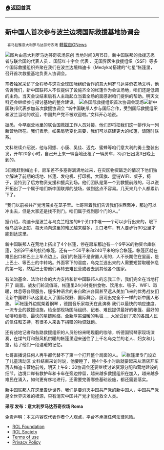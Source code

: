 ###  [:house:返回首頁](https://github.com/ourhimalayas/txt)
---


## 新中国人首次参与波兰边境国际救援基地协调会
` 喜马拉雅意大利罗马达芬奇农场` [轉載自GNews](https://gnews.org/zh-hans/2165557/)

![](https://assets.gnews.org/wp-content/uploads/2022/03/I.png)图片由意大利罗马达芬奇农场原创
当地时间3月15日，新中国联邦的救援志愿者与联合国的代表人员 、国际红十字会 代表 、无国界医生救援组织（SSF）等多个国际救援组织齐聚在我们在波兰边境梅迪卡（Medyka)搭建的“七星”帐篷里，召开首次救援基地负责人协调会。

笔者独家采访了全程参与这次全球国际组织合作的意大利罗马达芬奇农场文科，他告诉我们，新中国联邦人不仅提供了设施齐全的帐篷作为会议场地，咱们还是低调的主角。当天会议结束后有人主动起立当着全场的面感谢咱们提供的帮助。明天文科还会继续参与探讨基地的整合建设。
![](https://assets.gnews.org/wp-content/uploads/2022/03/ST.jpg)各国际救援组织首次协调会现场![](https://assets.gnews.org/wp-content/uploads/2022/03/ST3.jpg)新中国联邦代表参加首次救援协调会
“新中国联邦人参与国际合作，受到国际救援组织和波兰当地的欢迎，中国共产党不被欢迎啦。”文科开心地说。

据悉，今早跟营地里的联合国救援工作人员对接，他们即将把我们这一排作为一列新营地所在。我们表示，如果局势变化需要，我们可以搭建更大的帐篷，请随时联系。

文科继续介绍说，他与阿娜、小康、吴佳、迈克、蜜蜂等咱们意大利的勇士整装出发，开车20多小时，自己开上来一辆当地还租了一辆房车，3月2日出发3日晚上到的。

3日晚赶到梅迪卡，房车差不多塞得满满地过来，在灾区物资匮乏的情况下他们独立解决了前期的场地、帐篷、发电机、打印机，大国旗、星链WIFI、桌子，椅子，坚持到了后方物资支援和援兵到场。他们团队是第一个到救援前线的，可以说开拓出了一个属于咱们新中国联邦的战场，做到这点不容易。几天来几个人都累趴下了。

“我们以前被共产党污蔑关在笼子里。七哥带着我们告诉我们往西面冲，那边可以冲出去，但是大家还是找不到门。咱们属于找到那个门的人。”

据介绍，梅迪卡是波兰与乌克兰相接的9个关口中唯一一个可以步行出来的，眼下俄乌战争正酣，每天涌向这里的难民越来越多，关口堵车，有人要步行30公里才能到达这里。

新中国联邦人在荒地上搭出了4个帐篷，停在房车那边有一个9平米的物资仓库帐篷，沿街9平米的接待帐篷，还有一个50平米和240平米的综合帐篷。帐篷区就在难民出口和巴士上车点边上。我们的帐篷不是安置人用的，人不长期住在里面，是上巴士、等巴士的中转站。外面零下的温度，乌克兰逃出来的人需要短暂取暖休息的第一站，然后巴士带他们再转去难民营或者去到其他各个国家。

有法治基金、法治社会的大力支持和新中国联邦人的忘我工作，我们完全在当地打开了 局面。战友们轮流值班，帐篷里24小时提供食物、饮用水、毯子、WIFI、取暖，休息等各项服务，懂多种语言的来自欧洲各国甚至远从美加飞来的优秀战友们让新中国联邦从这里走入了国际视野、国际舞台，展现出完全不一样的新中国人形象。
![](https://assets.gnews.org/wp-content/uploads/2022/03/ST4.jpeg)帐篷外边就架着钢琴 ，德国音乐家每天在此演奏
我们以最快的响应速度、一流专业的救援设施，给全部现场国际组织、记者、难民提供最好的帐篷、最好的咖啡和食物、最快的星链网络、全新厚实温暖的毛毯……大家受到了来的各国人民的信任和支持，有很多人来丢下捐赠的物资就跑。

还有战地记者和各路救援组织的人员纷纷来喝现磨的咖啡，听德国钢琴家现场演奏，在煤气灯和鼓风机供暖的帐篷里迎来送往了上千名乌克兰的老人、妇女和儿童，给了他们一段温暖的记忆。

七哥直播说任何人再牛都代替不了第一个打开整个局面的人。
![](https://assets.gnews.org/wp-content/uploads/2022/03/ST5.jpeg)帐篷里专门设立了儿童活动区
文科结束采访时说，他要睡了，睡4个多小时后就要起来从酒店开车再去梅迪卡营地前线，明天上午9：30协调会还要继续讨论资源分配和营地建设的细节。边境口岸有救护车和卡车在旁边停留，越来越多救援组织在加入，越来越多难民在涌入，如何更有序地进行，还需要完善哪些基础设施，都还需要落实。

新中国联邦人在这里告诉世界，我们是要消灭中国共产党的新中国人，中国共产党是全世界灾难的根源，只有消灭中国共产党才能拯救全人类。

**采写 发布：意大利罗马达芬奇农场 Roma**



 

免责声明：本文内容仅代表作者个人观点，平台不承担任何法律风险。

- [ROL Foundation](https://rolfoundation.org/)
- [ROL Society](https://rolsociety.org/)
- [Terms of use](https://gnews.org/terms-of-use-3/)
- [Privacy Policy](https://gnews.org/privacy-policy/)
